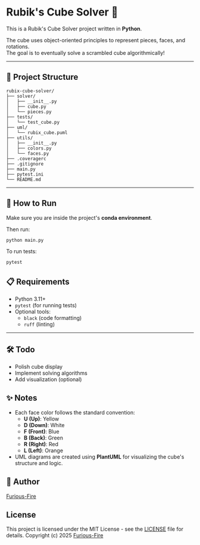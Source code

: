 # Rubik's Cube Solver 🧩

This is a Rubik's Cube Solver project written in **Python**.

The cube uses object-oriented principles to represent pieces, faces, and rotations.  
The goal is to eventually solve a scrambled cube algorithmically!

---

## 📂 Project Structure

```plaintext
rubix-cube-solver/
├── solver/
│   ├── __init__.py
│   ├── cube.py
│   └── pieces.py
├── tests/
│   └── test_cube.py
├── uml/
│   └── rubix_cube.puml
├── utils/
│   ├── __init__.py
│   ├── colors.py
│   └── faces.py
├── .coveragerc
├── .gitignore
├── main.py
├── pytest.ini
└── README.md
```

---

## 🚀 How to Run

Make sure you are inside the project's **conda environment**.

Then run:

```bash
python main.py
```

To run tests:

```bash
pytest
```

## 📋 Requirements

- Python 3.11+
- `pytest` (for running tests)
- Optional tools:
    - `black` (code formatting)
    - `ruff` (linting)

---

## 🛠️ Todo

- Polish cube display
- Implement solving algorithms
- Add visualization (optional)

## ✨ Notes

- Each face color follows the standard convention:
    - **U (Up)**: Yellow
    - **D (Down)**: White
    - **F (Front)**: Blue
    - **B (Back)**: Green
    - **R (Right)**: Red
    - **L (Left)**: Orange
- UML diagrams are created using **PlantUML** for visualizing the cube's structure and logic.


## 👤 Author

[Furious-Fire](https://github.com/Furious-Fire)

## License

This project is licensed under the MIT License - see the [LICENSE](LICENSE) file for details.
Copyright (c) 2025 [Furious-Fire](https://github.com/Furious-Fire)